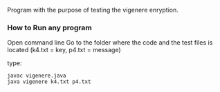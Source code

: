 Program with the purpose of testing the vigenere enryption.

### How to Run any program
Open command line
Go to the folder where the code and the test files is located
(k4.txt = key, p4.txt = message)

type:
```
javac vigenere.java
java vigenere k4.txt p4.txt

```